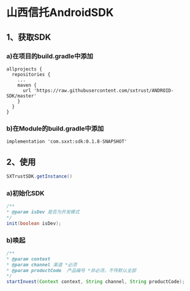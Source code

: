 # 山西信托AndroidSDK

## 1、获取SDK
### a)在项目的build.gradle中添加
```
allprojects {
  repositories {
    ...
    maven {
      url 'https://raw.githubusercontent.com/sxtrust/ANDROID-SDK/master'
    }
  }
}
```
### b)在Module的build.gradle中添加
```
implementation 'com.sxxt:sdk:0.1.8-SNAPSHOT'
```

## 2、使用
```java
SXTrustSDK.getInstance()
```

### a)初始化SDK
```java
/**
* @param isDev 是否为开发模式
*/
init(boolean isDev);
```

### b)唤起
```java
/**
* @param context
* @param channel 渠道 *必须
* @param productCode  产品编号 *非必须，不传默认全部
*/
startInvest(Context context, String channel, String productCode);
```
